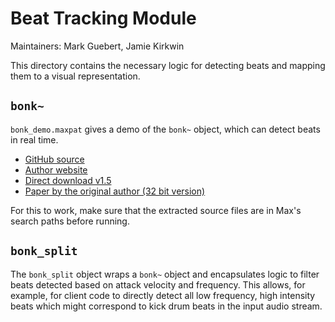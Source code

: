 # Beat Tracking Module
Maintainers: Mark Guebert, Jamie Kirkwin

This directory contains the necessary logic for detecting beats and mapping them to a visual representation.

## `bonk~`
`bonk_demo.maxpat` gives a demo of the `bonk~` object, which can detect beats in real time.
* [GitHub source](https://github.com/v7b1/bonk_64bit-version)
* [Author website](http://vboehm.net/downloads/)
* [Direct download v1.5](https://vboehm.net/maxobjects/bonk~v1.5.zip)
* [Paper by the original author (32 bit version)](http://vud.org/max/icmc98.pdf)

For this to work, make sure that the extracted source files are in Max's search paths before running.

## `bonk_split`
The `bonk_split` object wraps a `bonk~` object and encapsulates logic to filter beats detected based on attack velocity and frequency. This allows, for example, for client code to directly detect all low frequency, high intensity beats which might correspond to kick drum beats in the input audio stream. 
